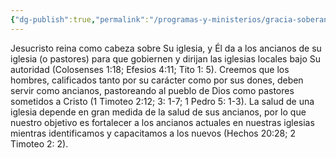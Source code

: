 ```yaml
---
{"dg-publish":true,"permalink":"/programas-y-ministerios/gracia-soberana-orizaba/identidad-y-teologia/gobierno-de-ancianos/"}
---
```


Jesucristo reina como cabeza sobre Su iglesia, y Él da a los ancianos de su iglesia (o pastores) para que gobiernen y dirijan las iglesias locales bajo Su autoridad (Colosenses 1:18; Efesios 4:11; Tito 1: 5). Creemos que los hombres, calificados tanto por su carácter como por sus dones, deben servir como ancianos, pastoreando al pueblo de Dios como pastores sometidos a Cristo (1 Timoteo 2:12; 3: 1-7; 1 Pedro 5: 1-3). La salud de una iglesia depende en gran medida de la salud de sus ancianos, por lo que nuestro objetivo es fortalecer a los ancianos actuales en nuestras iglesias mientras identificamos y capacitamos a los nuevos (Hechos 20:28; 2 Timoteo 2: 2).